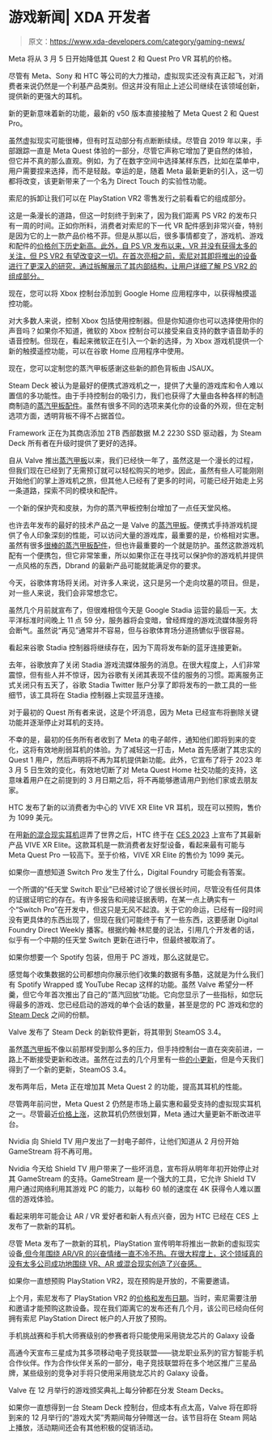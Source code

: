 # 游戏新闻| XDA 开发者

> 原文：<https://www.xda-developers.com/category/gaming-news/>

[](/meta-quest-2-quest-pro-price-drop/)

Meta 将从 3 月 5 日开始降低其 Quest 2 和 Quest Pro VR 耳机的价格。

尽管有 Meta、Sony 和 HTC 等公司的大力推动，虚拟现实还没有真正起飞，对消费者来说仍然是一个利基产品类别。但这并没有阻止上述公司继续在该领域创新，提供新的更强大的耳机。

[](/meta-quest-v50-update/)

新的更新意味着新的功能，最新的 v50 版本直接接触了 Meta Quest 2 和 Quest Pro。

虽然虚拟现实可能很棒，但有时互动部分有点断断续续。尽管自 2019 年以来，手部跟踪一直是 Meta Quest 体验的一部分，尽管它声称它增加了更自然的体验，但它并不真的那么直观。例如，为了在数字空间中选择某样东西，比如在菜单中，用户需要捏来选择，而不是轻敲。幸运的是，随着 Meta 最新更新的引入，这一切都将改变，该更新带来了一个名为 Direct Touch 的实验性功能。

[](/playstation-vr2-teardown/)

索尼的拆卸让我们可以在 PlayStation VR2 零售发行之前看看它的组成部分。

这是一条漫长的道路，但这一时刻终于到来了，因为我们距离 PS VR2 的发布只有一周的时间。正如你所料，消费者对索尼的下一代 VR 配件感到非常兴奋，特别是因为它的上一款产品价格不菲。但是从那以后，很多事情都变了，游戏机、游戏和配件的[价格创下历史新高。此外，自 PS VR 发布以来，VR 并没有获得太多的关注，但 PS VR2 有望改变这一切。在首次亮相之前，索尼对其即将推出的设备进行了更深入的研究，通过拆解展示了其内部结构，让用户详细了解 PS VR2 的组成部分。](https://www.xda-developers.com/sony-is-raising-the-price-of-the-playstation-5/)

[](/google-home-touch-remote-control-xbox/)

现在，您可以将 Xbox 控制台添加到 Google Home 应用程序中，以获得触摸遥控功能。

对大多数人来说，控制 Xbox 包括使用控制器。但是你知道你也可以选择使用你的声音吗？如果你不知道，微软的 Xbox 控制台可以接受来自支持的数字语音助手的语音控制。但现在，看起来微软正在引入一个新的选择，为 Xbox 游戏机提供一个新的触摸遥控功能，可以在谷歌 Home 应用程序中使用。

[](/steam-deck-jsaux-transparent-backplates-february-27/)

现在，您可以定制您的蒸汽甲板感谢这些新的颜色背板由 JSAUX。

Steam Deck 被认为是最好的便携式游戏机之一，提供了大量的游戏库和令人难以置信的多功能性。由于手持控制台的吸引力，我们也获得了大量由各种各样的制造商制造的[蒸汽甲板配件](https://www.xda-developers.com/best-steam-deck-accessories/)。虽然有很多不同的选项来美化你的设备的外观，但在定制选项方面，透明背板不得不占据首位。

[](/framework-steam-deck-2tb-ssd-upgrade/)

Framework 正在为其商店添加 2TB 西部数据 M.2 2230 SSD 驱动器，为 Steam Deck 所有者在升级时提供了更好的选择。

自从 Valve 推出[蒸汽甲板](https://www.xda-developers.com/steam-deck-review/)以来，我们已经快一年了，虽然这是一个漫长的过程，但我们现在已经到了无需预订就可以轻松购买的地步。因此，虽然有些人可能刚刚开始他们的掌上游戏机之旅，但其他人已经有了更多的时间，可能已经开始走上另一条道路，探索不同的模块和配件。

[](/dbrand-switchdeck-protective-case-skin-steam-deck/)

一个新的保护壳和皮肤，为你的蒸汽甲板控制台增加了一点任天堂风格。

也许去年发布的最好的技术产品之一是 Valve 的[蒸汽甲板](https://www.xda-developers.com/steam-deck-review/)。便携式手持游戏机提供了令人印象深刻的性能，可以访问大量的游戏库，最重要的是，价格相对实惠。虽然有很多[很棒的蒸汽甲板配件](https://www.xda-developers.com/best-steam-deck-accessories/)，但也许最重要的一个就是防护。虽然这款游戏机配有一个便携包，但它非常笨重，所以如果你正在寻找可以保护你的游戏机并提供一点风格的东西，Dbrand 的最新产品可能就能满足你的要求。

[](/google-stadia-shut-down/)

今天，谷歌体育场将关闭。对许多人来说，这只是另一个走向坟墓的项目。但是，对一些人来说，我们会非常想念它。

虽然几个月前就宣布了，但很难相信今天是 Google Stadia 运营的最后一天。太平洋标准时间晚上 11 点 59 分，服务器将会变暗，曾经辉煌的游戏流媒体服务将会断气。虽然说“再见”通常并不容易，但与谷歌体育场分道扬镳似乎很容易。

[](/google-stadia-bluetooth-support/)

看起来谷歌 Stadia 控制器将继续存在，因为下周将发布新的蓝牙连接更新。

去年，谷歌放弃了关闭 Stadia 游戏流媒体服务的消息。在很大程度上，人们非常震惊，但有些人并不惊讶，因为谷歌有关闭其表现不佳的服务的习惯。距离服务正式关闭只有五天了，谷歌 Stadia Twitter 账户分享了即将发布的一款工具的一些细节，该工具将在 Stadia 控制器上实现蓝牙连接。

[](/meta-drops-support-for-original-quest-removes-key-features/)

对于最初的 Quest 所有者来说，这是个坏消息，因为 Meta 已经宣布将删除关键功能并逐渐停止对耳机的支持。

不幸的是，最初的任务所有者收到了 Meta 的电子邮件，通知他们即将到来的变化，这将有效地削弱耳机的体验。为了减轻这一打击，Meta 首先感谢了其忠实的 Quest 1 用户，然后声明将不再为耳机提供新功能。此外，它宣布了将于 2023 年 3 月 5 日生效的变化，有效地切断了对 Meta Quest Home 社交功能的支持，这意味着用户在之前提到的 3 月日期之后，将不再能够邀请用户到他们家或去朋友家。

[](/htc-vive-xr-elite-vr-headset-release/)

HTC 发布了新的以消费者为中心的 VIVE XR Elite VR 耳机，现在可以预购，售价为 1099 美元。

在用[新的混合现实耳机](https://www.xda-developers.com/htc-teases-new-vr-headset-ahead-of-ces/)逗弄了世界之后，HTC 终于在 [CES 2023](https://www.xda-developers.com/ces-2023/) 上宣布了其最新产品 VIVE XR Elite。这款耳机是一款消费者友好型设备，看起来最有可能与 Meta Quest Pro 一较高下。至于价格，VIVE XR Elite 的售价为 1099 美元。

[](/nintendo-digital-foundry-canceled-switch-pro/)

如果你一直想知道 Switch Pro 发生了什么，Digital Foundry 可能会有答案。

一个所谓的“任天堂 Switch 职业”已经被讨论了很长很长时间，尽管没有任何具体的证据证明它的存在。有许多报告和间接证据表明，在某一点上确实有一个“Switch Pro”在开发中，但这只是无风不起浪。关于它的命运，已经有一段时间没有更具体的东西出现了，但现在我们可能终于有了一些东西，这要感谢 Digital Foundry Direct Weekly 播客。根据约翰·林尼曼的说法，引用几个开发者的话，似乎有一个中期的任天堂 Switch 更新在进行中，但最终被取消了。

[](/steam-replay-2022-announced/)

如果你想要一个 Spotify 包装，但用于 PC 游戏，那么这就是它。

感觉每个收集数据的公司都想向你展示他们收集的数据有多酷，这就是为什么我们有 Spotify Wrapped 或 YouTube Recap 这样的功能。虽然 Valve 希望分一杯羹，但它今年首次推出了自己的“蒸汽回放”功能。它向您显示了一些指标，如您玩得最多的游戏、您已经启动的游戏的单个会话的数量，甚至是您的 PC 游戏和您的 [Steam Deck](https://www.xda-developers.com/steam-deck-review/) 之间的份额。

[](/valve-steam-deck-steamos-34-update/)

Valve 发布了 Steam Deck 的新软件更新，将其带到 SteamOS 3.4。

虽然[蒸汽甲板](https://www.xda-developers.com/steam-deck-review/)不像以前那样受到那么多的压力，但手持控制台一直在突突前进，一路上不断接受更新和改进。虽然在过去的几个月里有一些[的小更新](https://www.xda-developers.com/valve-steamos-3-3-public-release/)，但是今天我们得到了一个新的更新，SteamOS 3.4。

[](/meta-quest-2-gpu-boost-2022/)

发布两年后，Meta 正在增加其 Meta Quest 2 的功能，提高其耳机的性能。

尽管两年前问世，Meta Quest 2 仍然是市场上最实惠和最受支持的虚拟现实耳机之一。尽管最近[价格上涨](https://www.xda-developers.com/meta-quest-2-100-price-increase/)，这款耳机仍然很划算，Meta 通过大量更新不断改进平台。

[](/nvidia-shield-tv-lose-access-to-gamestream-2023/)

Nvidia 向 Shield TV 用户发出了一封电子邮件，让他们知道从 2 月份开始 GameStream 将不再可用。

Nvidia 今天给 Shield TV 用户带来了一些坏消息，宣布将从明年年初开始停止对其 GameStream 的支持。GameStream 是一个强大的工具，它允许 Shield TV 用户通过网络利用其游戏 PC 的能力，以每秒 60 帧的速度在 4K 获得令人难以置信的游戏体验。

[](/htc-teases-new-vr-headset-ahead-of-ces/)

看起来明年可能会让 AR / VR 爱好者和新人有点兴奋，因为 HTC 已经在 CES 上发布了一款新的耳机。

尽管 Meta 发布了一款新的耳机，PlayStation 宣传明年将推出一款新的虚拟现实设备[,但今年围绕 AR/VR 的兴奋情绪一直不冷不热。在很大程度上，这个领域真的没有太多公司成功地围绕 VR、AR 或混合现实创造了兴奋感。](https://www.xda-developers.com/playstation-vr2-preorders-are-now-open-to-everyone/)

[](/playstation-vr2-preorders-are-now-open-to-everyone/)

如果你一直想预购 PlayStation VR2，现在预购是开放的，不需要邀请。

上个月，索尼发布了 PlayStation VR2 的[价格和发布日期](https://www.xda-developers.com/playstation-vr2-february-54999/)。当时，索尼需要注册和邀请才能预购这款设备。现在我们距离它的发布还有几个月，该公司已经向任何拥有索尼 PlayStation Direct 帐户的人开放了预购。

[](/qualcomm-samsung-official-smartphone-partner-snapdragon-pro-series/)

手机挑战赛和手机大师赛级别的参赛者将只能使用采用骁龙芯片的 Galaxy 设备

高通今天宣布三星成为其多项移动电子竞技联盟——骁龙职业系列的官方智能手机合作伙伴。作为合作伙伴关系的一部分，电子竞技联盟将在多个地区推广三星品牌，某些级别的竞争对手将只使用采用骁龙芯片的 Galaxy 设备。

[](/valve-free-steam-decks-during-game-awards/)

Valve 在 12 月举行的游戏颁奖典礼上每分钟都在分发 Steam Decks。

如果你一直想得到一台 Steam Deck 控制台，但成本有点太高，Valve 将在即将到来的 12 月举行的“游戏大奖”秀期间每分钟赠送一台。该节目将在 Steam 网站上播放，活动期间还会有其他积极的促销活动。